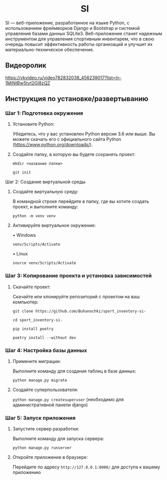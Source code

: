 <h1 align="center">SI</h1>

SI — веб-приложение, разработанное на языке Python, с использованием фреймворков Django и Bootstrap и системой управления базами данных SQLite3. Веб-приложение станет надежным инструментом для управления спортивным инвентарем, что в свою очередь повысит эффективность работы организаций и улучшит их материально-техническое обеспечение.

<h2>Видеоролик</h2>

https://vkvideo.ru/video782832038_456239017?list=ln-1MiNtBw5tyt2GI8zQZ

<h2>Инструкция по установке/развертыванию</h2>

<h3>Шаг 1: Подготовка окружения</h3>

1. Установите Python:

   Убедитесь, что у вас установлен Python версии 3.6 или выше. Вы можете скачать его с официального сайта Python (https://www.python.org/downloads/).

3. Создайте папку, в которую вы будете сохранять проект:

    ```mkdir <название папки>```
   
    ```git init```


Шаг 2: Создание виртуальной среды

1. Создайте виртуальную среду:

   В командной строке перейдите в папку, где вы хотите создать проект, и выполните    команду:
   
    ```python -m venv venv```
   
4. Активируйте виртуальное окружение:

     • Windows

   ```venv/Scripts/Activate```

     • Linux

   ```source venv/Scripts/Activate```
     


<h3>Шаг 3: Копирование проекта и установка зависимостей</h3>

1. Скачайте проект:

   Скачайте или клонируйте репозиторий с проектом на ваш компьютер:
   
    ```git clone https://github.com/Buhanochki/sport_inventory-si-```
   
    ```cd sport_inventory-si-```
   
    ```pip install poetry```
   
    ```poetry install --without dev```



<h3>Шаг 4: Настройка базы данных</h3>

1. Примените миграции:

   Выполните команду для создания таблиц в базе данных:
   
   ```python manage.py migrate```

3. Создайте суперпользователя:

   ```python manage.py createsuperuser``` (необходимо для административной панели django)


<h3>Шаг 5: Запуск приложения</h3>

1. Запустите сервер разработки:

   Выполните команду для запуска сервера:

   ```python manage.py runserver```
   

3. Откройте приложение в браузере:

   Перейдите по адресу ```http://127.0.0.1:8000/``` для доступа к вашему приложению
